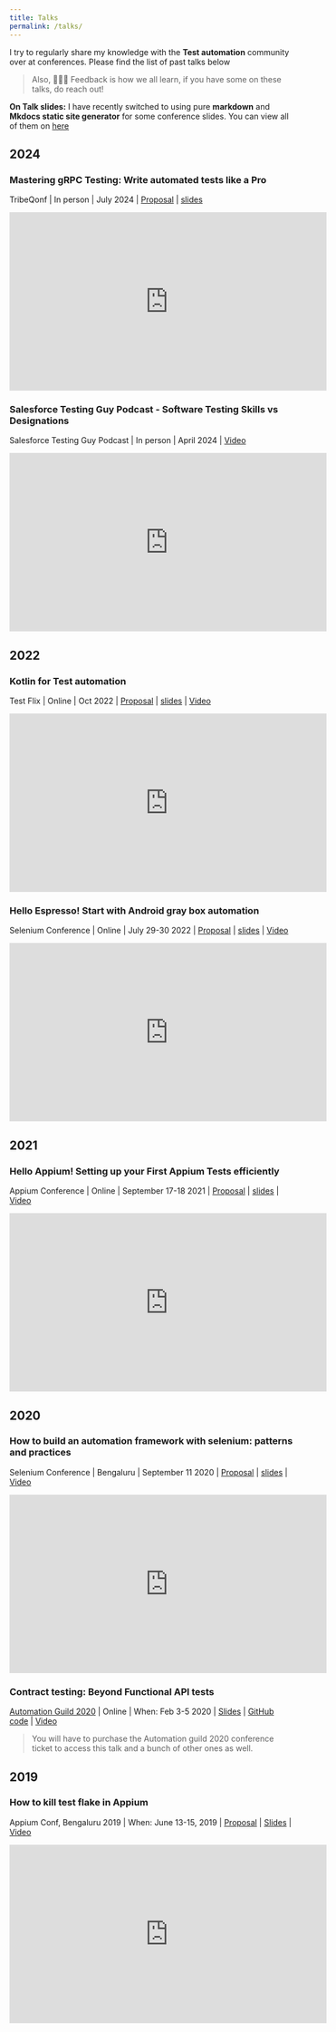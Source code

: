 ```yaml
---
title: Talks
permalink: /talks/
---
```


I try to regularly share my knowledge with the **Test automation** community over at conferences. Please find the list
of past talks below

> Also, 🧏🏼‍♂️ Feedback is how we all learn, if you have some on these talks, do reach out!

**On Talk slides:** I have recently switched to using pure **markdown** and **Mkdocs static site generator** for some
conference slides. You can view all of them on [here](https://automationhacks.io/slides/)

## 2024

### Mastering gRPC Testing: Write automated tests like a Pro

TribeQonf | In person | July 2024 |
[Proposal](https://www.thetesttribe.com/tribeqonf/gaurav-s/#ttt-key-takeaways)
|
[slides](https://docs.google.com/presentation/d/e/2PACX-1vTpW84YaOPWIauhb4Iv7j1kv_iNR-PE_okDygXjgxmLs6qNd_tPPsJEvoAYsRmUTW5iG4LxxPG9-Nwv/pub?start=false&loop=true&delayms=10000&slide=id.p1)

<iframe src="https://docs.google.com/presentation/d/e/2PACX-1vTpW84YaOPWIauhb4Iv7j1kv_iNR-PE_okDygXjgxmLs6qNd_tPPsJEvoAYsRmUTW5iG4LxxPG9-Nwv/embed?start=false&loop=false&delayms=3000" frameborder="0" width="560" height="315" allowfullscreen="true" mozallowfullscreen="true" webkitallowfullscreen="true"></iframe>

### Salesforce Testing Guy Podcast - Software Testing Skills vs Designations

Salesforce Testing Guy Podcast | In person | April 2024 |
[Video](https://www.youtube.com/watch?v=DjPXx6Ea9wU)

<iframe width="560" height="315" src="https://www.youtube.com/embed/DjPXx6Ea9wU?si=3o8hzE04ZQgw5SCy" title="YouTube video player" frameborder="0" allow="accelerometer; autoplay; clipboard-write; encrypted-media; gyroscope; picture-in-picture; web-share" referrerpolicy="strict-origin-when-cross-origin" allowfullscreen></iframe>

## 2022

### Kotlin for Test automation

Test Flix | Online | Oct 2022 |
[Proposal](https://www.thetesttribe.com/testflix-2022-gaurav-singh/)
|
[slides](https://docs.google.com/presentation/d/e/2PACX-1vRRLUYtO2rmfOBoYDV5IZZEgClf5EwYVelT6ssunzF74uvMi3pcax0Mhz8XeAtOiynUxqBhGWoSqE9_/pub?start=false&loop=false&delayms=3000)
| [Video](https://www.youtube.com/watch?v=RIvdsJzF0Yk)

<iframe width="560" height="315" src="https://www.youtube.com/embed/RIvdsJzF0Yk" title="YouTube video player" frameborder="0" allow="accelerometer; autoplay; clipboard-write; encrypted-media; gyroscope; picture-in-picture" allowfullscreen></iframe>

### Hello Espresso! Start with Android gray box automation

Selenium Conference | Online | July 29-30 2022 |
[Proposal](https://confengine.com/conferences/selenium-conf-2022/proposal/16690/hello-espresso-start-with-android-gray-box-automation)
|
[slides](https://docs.google.com/presentation/d/e/2PACX-1vRHHRilmbqc3G4hvX7n1q_aq4VYaBK2oKeD3aPMs1KQNX2BTztGWKYdFtsCU5ne_TaPzV7_Vx5ZgqOz/pub?start=false&loop=false&delayms=3000)
| [Video](https://www.youtube.com/watch?v=6A0fwVamKfo)

<iframe width="560" height="315" src="https://www.youtube.com/embed/6A0fwVamKfo" title="YouTube video player" frameborder="0" allow="accelerometer; autoplay; clipboard-write; encrypted-media; gyroscope; picture-in-picture" allowfullscreen></iframe>

## 2021

### Hello Appium! Setting up your First Appium Tests efficiently

Appium Conference | Online | September 17-18 2021 |
[Proposal](https://confengine.com/conferences/appium-conf-2021/proposal/15501/hello-appium-setting-up-your-first-appium-tests-efficiently)
| [slides](https://automationhacks.io/slides/2021/appium-conf/hello-appium-writing-your-first-tests/00-welcome/) |
[Video](https://www.youtube.com/watch?v=907U1VP0RpA&list=PL9Z-JgiTsOYRCcJhDfmKAah9XmAp2b903&index=11&t=277s)

<iframe width="560" height="315" src="https://www.youtube.com/embed/907U1VP0RpA" title="YouTube video player" frameborder="0" allow="accelerometer; autoplay; clipboard-write; encrypted-media; gyroscope; picture-in-picture" allowfullscreen></iframe>

## 2020

### How to build an automation framework with selenium: patterns and practices

Selenium Conference | Bengaluru | September 11 2020 |
[Proposal](https://confengine.com/selenium-conf-2020/proposal/13303/how-to-build-an-automation-framework-with-selenium-patterns-and-practices)
|
[slides](https://automationhacks.io/slides/2020/se-conf/how-to-build-an-automation-framework-with-selenium/01-introduction.html)
| [Video](https://www.youtube.com/watch?v=ZZ82P3teH0w&t=52s)

<iframe width="560" height="315" src="https://www.youtube.com/embed/ZZ82P3teH0w" title="YouTube video player" frameborder="0" allow="accelerometer; autoplay; clipboard-write; encrypted-media; gyroscope; picture-in-picture" allowfullscreen></iframe>

### Contract testing: Beyond Functional API tests

[Automation Guild 2020](https://www.youtube.com/watch?v=yv9P0CCY5e8) | Online | When: Feb 3-5 2020 |
[Slides](https://www.slideshare.net/GauravSingh676/contract-testing-beyond-api-functional-testing-226876827) |
[GitHub code](https://github.com/gaurav-singh/grasp-contract-testing) |
[Video](https://guildconferences.com/topic/gaurav-singh-api/)

> You will have to purchase the Automation guild 2020 conference ticket to access this talk and a bunch of other ones as
> well.

## 2019

### How to kill test flake in Appium

Appium Conf, Bengaluru 2019 | When: June 13-15, 2019 |
[Proposal](https://confengine.com/appium-conf-2019/proposal/8698/how-to-kill-test-flake-in-appium) |
[Slides](https://www.slideshare.net/GauravSingh676/how-to-kill-test-flake-in-appium-149375675) |
[Video](https://www.youtube.com/watch?v=yv9P0CCY5e8)

<iframe width="560" height="315" src="https://www.youtube.com/embed/yv9P0CCY5e8" title="YouTube video player" frameborder="0" allow="accelerometer; autoplay; clipboard-write; encrypted-media; gyroscope; picture-in-picture" allowfullscreen></iframe>
